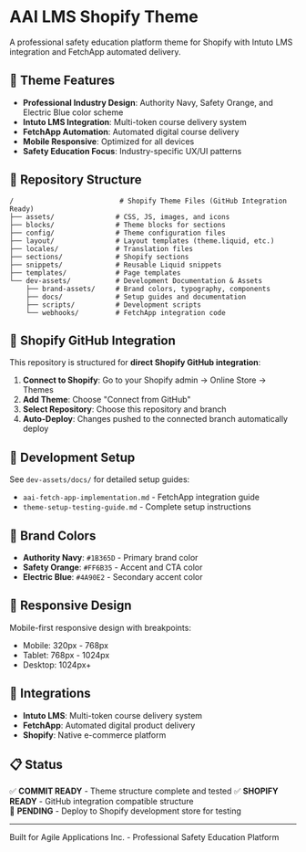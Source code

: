 # AAI LMS Shopify Theme

A professional safety education platform theme for Shopify with Intuto LMS integration and FetchApp automated delivery.

## 🎯 Theme Features

- **Professional Industry Design**: Authority Navy, Safety Orange, and Electric Blue color scheme
- **Intuto LMS Integration**: Multi-token course delivery system
- **FetchApp Automation**: Automated digital course delivery
- **Mobile Responsive**: Optimized for all devices
- **Safety Education Focus**: Industry-specific UX/UI patterns

## 📁 Repository Structure

```
/                          # Shopify Theme Files (GitHub Integration Ready)
├── assets/               # CSS, JS, images, and icons
├── blocks/               # Theme blocks for sections
├── config/               # Theme configuration files
├── layout/               # Layout templates (theme.liquid, etc.)
├── locales/              # Translation files
├── sections/             # Shopify sections
├── snippets/             # Reusable Liquid snippets
├── templates/            # Page templates
└── dev-assets/           # Development Documentation & Assets
    ├── brand-assets/     # Brand colors, typography, components
    ├── docs/             # Setup guides and documentation
    ├── scripts/          # Development scripts
    └── webhooks/         # FetchApp integration code
```

## 🚀 Shopify GitHub Integration

This repository is structured for **direct Shopify GitHub integration**:

1. **Connect to Shopify**: Go to your Shopify admin → Online Store → Themes
2. **Add Theme**: Choose "Connect from GitHub" 
3. **Select Repository**: Choose this repository and branch
4. **Auto-Deploy**: Changes pushed to the connected branch automatically deploy

## 🔧 Development Setup

See `dev-assets/docs/` for detailed setup guides:
- `aai-fetch-app-implementation.md` - FetchApp integration guide
- `theme-setup-testing-guide.md` - Complete setup instructions

## 🎨 Brand Colors

- **Authority Navy**: `#1B365D` - Primary brand color
- **Safety Orange**: `#FF6B35` - Accent and CTA color  
- **Electric Blue**: `#4A90E2` - Secondary accent color

## 📱 Responsive Design

Mobile-first responsive design with breakpoints:
- Mobile: 320px - 768px
- Tablet: 768px - 1024px
- Desktop: 1024px+

## 🔗 Integrations

- **Intuto LMS**: Multi-token course delivery system
- **FetchApp**: Automated digital product delivery
- **Shopify**: Native e-commerce platform

## 📋 Status

✅ **COMMIT READY** - Theme structure complete and tested
✅ **SHOPIFY READY** - GitHub integration compatible structure  
🔄 **PENDING** - Deploy to Shopify development store for testing

---

Built for Agile Applications Inc. - Professional Safety Education Platform
